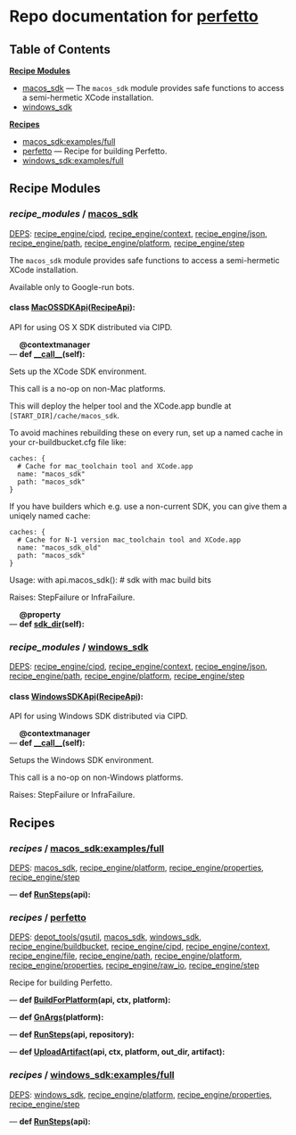 <!--- AUTOGENERATED BY `./recipes.py test train` -->
# Repo documentation for [perfetto]()
## Table of Contents

**[Recipe Modules](#Recipe-Modules)**
  * [macos_sdk](#recipe_modules-macos_sdk) &mdash; The `macos_sdk` module provides safe functions to access a semi-hermetic XCode installation.
  * [windows_sdk](#recipe_modules-windows_sdk)

**[Recipes](#Recipes)**
  * [macos_sdk:examples/full](#recipes-macos_sdk_examples_full)
  * [perfetto](#recipes-perfetto) &mdash; Recipe for building Perfetto.
  * [windows_sdk:examples/full](#recipes-windows_sdk_examples_full)
## Recipe Modules

### *recipe_modules* / [macos\_sdk](/infra/luci/recipe_modules/macos_sdk)

[DEPS](/infra/luci/recipe_modules/macos_sdk/__init__.py#15): [recipe\_engine/cipd][recipe_engine/recipe_modules/cipd], [recipe\_engine/context][recipe_engine/recipe_modules/context], [recipe\_engine/json][recipe_engine/recipe_modules/json], [recipe\_engine/path][recipe_engine/recipe_modules/path], [recipe\_engine/platform][recipe_engine/recipe_modules/platform], [recipe\_engine/step][recipe_engine/recipe_modules/step]

The `macos_sdk` module provides safe functions to access a semi-hermetic
XCode installation.

Available only to Google-run bots.

#### **class [MacOSSDKApi](/infra/luci/recipe_modules/macos_sdk/api.py#24)([RecipeApi][recipe_engine/wkt/RecipeApi]):**

API for using OS X SDK distributed via CIPD.

&emsp; **@contextmanager**<br>&mdash; **def [\_\_call\_\_](/infra/luci/recipe_modules/macos_sdk/api.py#40)(self):**

Sets up the XCode SDK environment.

This call is a no-op on non-Mac platforms.

This will deploy the helper tool and the XCode.app bundle at
`[START_DIR]/cache/macos_sdk`.

To avoid machines rebuilding these on every run, set up a named cache in
your cr-buildbucket.cfg file like:

    caches: {
      # Cache for mac_toolchain tool and XCode.app
      name: "macos_sdk"
      path: "macos_sdk"
    }

If you have builders which e.g. use a non-current SDK, you can give them
a uniqely named cache:

    caches: {
      # Cache for N-1 version mac_toolchain tool and XCode.app
      name: "macos_sdk_old"
      path: "macos_sdk"
    }

Usage:
  with api.macos_sdk():
    # sdk with mac build bits

Raises:
    StepFailure or InfraFailure.

&emsp; **@property**<br>&mdash; **def [sdk\_dir](/infra/luci/recipe_modules/macos_sdk/api.py#35)(self):**
### *recipe_modules* / [windows\_sdk](/infra/luci/recipe_modules/windows_sdk)

[DEPS](/infra/luci/recipe_modules/windows_sdk/__init__.py#15): [recipe\_engine/cipd][recipe_engine/recipe_modules/cipd], [recipe\_engine/context][recipe_engine/recipe_modules/context], [recipe\_engine/json][recipe_engine/recipe_modules/json], [recipe\_engine/path][recipe_engine/recipe_modules/path], [recipe\_engine/platform][recipe_engine/recipe_modules/platform], [recipe\_engine/step][recipe_engine/recipe_modules/step]

#### **class [WindowsSDKApi](/infra/luci/recipe_modules/windows_sdk/api.py#20)([RecipeApi][recipe_engine/wkt/RecipeApi]):**

API for using Windows SDK distributed via CIPD.

&emsp; **@contextmanager**<br>&mdash; **def [\_\_call\_\_](/infra/luci/recipe_modules/windows_sdk/api.py#29)(self):**

Setups the Windows SDK environment.

This call is a no-op on non-Windows platforms.

Raises:
    StepFailure or InfraFailure.
## Recipes

### *recipes* / [macos\_sdk:examples/full](/infra/luci/recipe_modules/macos_sdk/examples/full.py)

[DEPS](/infra/luci/recipe_modules/macos_sdk/examples/full.py#15): [macos\_sdk](#recipe_modules-macos_sdk), [recipe\_engine/platform][recipe_engine/recipe_modules/platform], [recipe\_engine/properties][recipe_engine/recipe_modules/properties], [recipe\_engine/step][recipe_engine/recipe_modules/step]

&mdash; **def [RunSteps](/infra/luci/recipe_modules/macos_sdk/examples/full.py#23)(api):**
### *recipes* / [perfetto](/infra/luci/recipes/perfetto.py)

[DEPS](/infra/luci/recipes/perfetto.py#18): [depot\_tools/gsutil][depot_tools/recipe_modules/gsutil], [macos\_sdk](#recipe_modules-macos_sdk), [windows\_sdk](#recipe_modules-windows_sdk), [recipe\_engine/buildbucket][recipe_engine/recipe_modules/buildbucket], [recipe\_engine/cipd][recipe_engine/recipe_modules/cipd], [recipe\_engine/context][recipe_engine/recipe_modules/context], [recipe\_engine/file][recipe_engine/recipe_modules/file], [recipe\_engine/path][recipe_engine/recipe_modules/path], [recipe\_engine/platform][recipe_engine/recipe_modules/platform], [recipe\_engine/properties][recipe_engine/recipe_modules/properties], [recipe\_engine/raw\_io][recipe_engine/recipe_modules/raw_io], [recipe\_engine/step][recipe_engine/recipe_modules/step]

Recipe for building Perfetto.

&mdash; **def [BuildForPlatform](/infra/luci/recipes/perfetto.py#135)(api, ctx, platform):**

&mdash; **def [GnArgs](/infra/luci/recipes/perfetto.py#77)(platform):**

&mdash; **def [RunSteps](/infra/luci/recipes/perfetto.py#155)(api, repository):**

&mdash; **def [UploadArtifact](/infra/luci/recipes/perfetto.py#86)(api, ctx, platform, out_dir, artifact):**
### *recipes* / [windows\_sdk:examples/full](/infra/luci/recipe_modules/windows_sdk/examples/full.py)

[DEPS](/infra/luci/recipe_modules/windows_sdk/examples/full.py#15): [windows\_sdk](#recipe_modules-windows_sdk), [recipe\_engine/platform][recipe_engine/recipe_modules/platform], [recipe\_engine/properties][recipe_engine/recipe_modules/properties], [recipe\_engine/step][recipe_engine/recipe_modules/step]

&mdash; **def [RunSteps](/infra/luci/recipe_modules/windows_sdk/examples/full.py#23)(api):**

[depot_tools/recipe_modules/gsutil]: https://chromium.googlesource.com/chromium/tools/depot_tools.git/+/5345b34aaf50107d0a07146b9319ef19203f65a0/recipes/README.recipes.md#recipe_modules-gsutil
[recipe_engine/recipe_modules/buildbucket]: https://chromium.googlesource.com/infra/luci/recipes-py.git/+/2030661a4ff2a6b64b0651f2c44aabed8c71223f/README.recipes.md#recipe_modules-buildbucket
[recipe_engine/recipe_modules/cipd]: https://chromium.googlesource.com/infra/luci/recipes-py.git/+/2030661a4ff2a6b64b0651f2c44aabed8c71223f/README.recipes.md#recipe_modules-cipd
[recipe_engine/recipe_modules/context]: https://chromium.googlesource.com/infra/luci/recipes-py.git/+/2030661a4ff2a6b64b0651f2c44aabed8c71223f/README.recipes.md#recipe_modules-context
[recipe_engine/recipe_modules/file]: https://chromium.googlesource.com/infra/luci/recipes-py.git/+/2030661a4ff2a6b64b0651f2c44aabed8c71223f/README.recipes.md#recipe_modules-file
[recipe_engine/recipe_modules/json]: https://chromium.googlesource.com/infra/luci/recipes-py.git/+/2030661a4ff2a6b64b0651f2c44aabed8c71223f/README.recipes.md#recipe_modules-json
[recipe_engine/recipe_modules/path]: https://chromium.googlesource.com/infra/luci/recipes-py.git/+/2030661a4ff2a6b64b0651f2c44aabed8c71223f/README.recipes.md#recipe_modules-path
[recipe_engine/recipe_modules/platform]: https://chromium.googlesource.com/infra/luci/recipes-py.git/+/2030661a4ff2a6b64b0651f2c44aabed8c71223f/README.recipes.md#recipe_modules-platform
[recipe_engine/recipe_modules/properties]: https://chromium.googlesource.com/infra/luci/recipes-py.git/+/2030661a4ff2a6b64b0651f2c44aabed8c71223f/README.recipes.md#recipe_modules-properties
[recipe_engine/recipe_modules/raw_io]: https://chromium.googlesource.com/infra/luci/recipes-py.git/+/2030661a4ff2a6b64b0651f2c44aabed8c71223f/README.recipes.md#recipe_modules-raw_io
[recipe_engine/recipe_modules/step]: https://chromium.googlesource.com/infra/luci/recipes-py.git/+/2030661a4ff2a6b64b0651f2c44aabed8c71223f/README.recipes.md#recipe_modules-step
[recipe_engine/wkt/RecipeApi]: https://chromium.googlesource.com/infra/luci/recipes-py.git/+/2030661a4ff2a6b64b0651f2c44aabed8c71223f/recipe_engine/recipe_api.py#856
